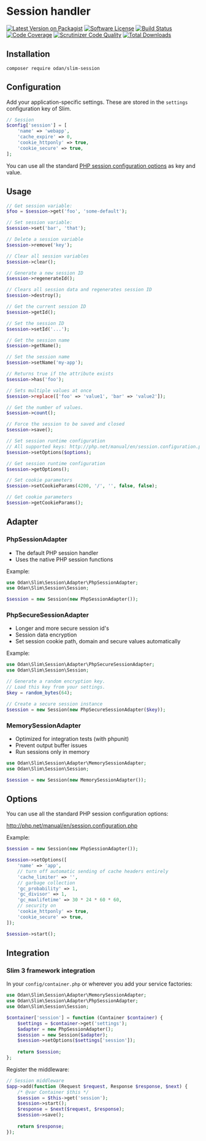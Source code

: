 # Session handler

[![Latest Version on Packagist](https://img.shields.io/github/release/odan/slim-session.svg)](https://github.com/odan/slim-session/releases)
[![Software License](https://img.shields.io/badge/license-MIT-brightgreen.svg)](LICENSE)
[![Build Status](https://travis-ci.org/odan/slim-session.svg?branch=master)](https://travis-ci.org/odan/slim-session)
[![Code Coverage](https://scrutinizer-ci.com/g/odan/slim-session/badges/coverage.png?b=master)](https://scrutinizer-ci.com/g/odan/slim-session/?branch=master)
[![Scrutinizer Code Quality](https://scrutinizer-ci.com/g/odan/slim-session/badges/quality-score.png?b=master)](https://scrutinizer-ci.com/g/odan/slim-session/?branch=master)
[![Total Downloads](https://img.shields.io/packagist/dt/odan/slim-session.svg)](https://packagist.org/packages/odan/slim-session)


## Installation

```
composer require odan/slim-session
```

## Configuration

Add your application-specific settings. These are stored in the `settings` configuration key of Slim.

```php
// Session
$config['session'] = [
    'name' => 'webapp',
    'cache_expire' => 0,
    'cookie_httponly' => true,
    'cookie_secure' => true,
];
```

You can use all the standard [PHP session configuration options](http://php.net/manual/en/session.configuration.php) as key and value.

## Usage

```php
// Get session variable:
$foo = $session->get('foo', 'some-default');

// Set session variable:
$session->set('bar', 'that');

// Delete a session variable
$session->remove('key');

// Clear all session variables
$session->clear();

// Generate a new session ID
$session->regenerateId();

// Clears all session data and regenerates session ID
$session->destroy();

// Get the current session ID
$session->getId();

// Set the session ID
$session->setId('...');

// Get the session name
$session->getName();

// Set the session name
$session->setName('my-app');

// Returns true if the attribute exists
$session->has('foo');

// Sets multiple values at once
$session->replace(['foo' => 'value1', 'bar' => 'value2']);

// Get the number of values.
$session->count();

// Force the session to be saved and closed
$session->save();

// Set session runtime configuration
// All supported keys: http://php.net/manual/en/session.configuration.php
$session->setOptions($options);

// Get session runtime configuration
$session->getOptions();

// Set cookie parameters
$session->setCookieParams(4200, '/', '', false, false);

// Get cookie parameters
$session->getCookieParams();
```

## Adapter

### PhpSessionAdapter

* The default PHP session handler
* Uses the native PHP session functions

Example:

```php
use Odan\Slim\Session\Adapter\PhpSessionAdapter;
use Odan\Slim\Session\Session;

$session = new Session(new PhpSessionAdapter());
```

### PhpSecureSessionAdapter

* Longer and more secure session id's
* Session data encryption
* Set session cookie path, domain and secure values automatically

Example:

```php
use Odan\Slim\Session\Adapter\PhpSecureSessionAdapter;
use Odan\Slim\Session\Session;

// Generate a random encryption key.
// Load this key from your settings.
$key = random_bytes(64);

// Create a secure session instance
$session = new Session(new PhpSecureSessionAdapter($key));
```

### MemorySessionAdapter

* Optimized for integration tests (with phpunit)
* Prevent output buffer issues
* Run sessions only in memory

```php
use Odan\Slim\Session\Adapter\MemorySessionAdapter;
use Odan\Slim\Session\Session;

$session = new Session(new MemorySessionAdapter());
```

## Options

You can use all the standard PHP session configuration options: 

http://php.net/manual/en/session.configuration.php

Example:

```php
$session = new Session(new PhpSessionAdapter());

$session->setOptions([
    'name' => 'app',
    // turn off automatic sending of cache headers entirely
    'cache_limiter' => '',
    // garbage collection
    'gc_probability' => 1,
    'gc_divisor' => 1,
    'gc_maxlifetime' => 30 * 24 * 60 * 60,
    // security on
    'cookie_httponly' => true,
    'cookie_secure' => true,
]);

$session->start();
```

## Integration

### Slim 3 framework integration

In your `config/container.php` or wherever you add your service factories:

```php
use Odan\Slim\Session\Adapter\MemorySessionAdapter;
use Odan\Slim\Session\Adapter\PhpSessionAdapter;
use Odan\Slim\Session\Session;

$container['session'] = function (Container $container) {
    $settings = $container->get('settings');
    $adapter = new PhpSessionAdapter();
    $session = new Session($adapter);
    $session->setOptions($settings['session']);
    
    return $session;
};
```

Register the middleware:

```php
// Session middleware
$app->add(function (Request $request, Response $response, $next) {
    /* @var Container $this */
    $session = $this->get('session');
    $session->start();
    $response = $next($request, $response);
    $session->save();
    
    return $response;
});
```
